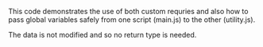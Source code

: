 This code demonstrates the use of both custom requries and also how to pass global variables safely from one script (main.js) to the other (utility.js).

The data is not modified and so no return type is needed.


